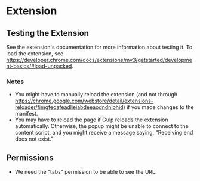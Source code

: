 # Extension

## Testing the Extension

See the extension's documentation for more information about testing it. To load the extension, see <https://developer.chrome.com/docs/extensions/mv3/getstarted/development-basics/#load-unpacked>.

### Notes

- You might have to manually reload the extension (and not through <https://chrome.google.com/webstore/detail/extensions-reloader/fimgfedafeadlieiabdeeaodndnlbhid>) if you made changes to the manifest.
- You may have to reload the page if Gulp reloads the extension automatically. Otherwise, the popup might be unable to connect to the content script, and you might receive a message saying, "Receiving end does not exist."

## Permissions

- We need the "tabs" permission to be able to see the URL.
